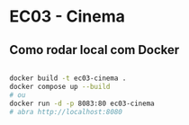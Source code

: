 # EC03 - Cinema

## Como rodar local com Docker
```bash

docker build -t ec03-cinema .
docker compose up --build
# ou
docker run -d -p 8083:80 ec03-cinema
# abra http://localhost:8080